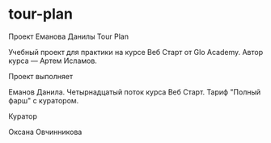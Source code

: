 # tour-plan

Проект Еманова Данилы
Tour Plan

Учебный проект для практики на курсе Веб Старт от Glo Academy. Автор курса — Артем Исламов.

Проект выполняет

Еманов Данила. Четырнадцатый поток курса Веб Старт. Тариф "Полный фарш" с куратором.

Куратор

Оксана Овчинникова
